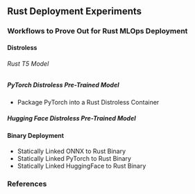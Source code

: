 ## Rust Deployment Experiments

### Workflows to Prove Out for Rust MLOps Deployment

#### Distroless

###### Rust T5 Model


##### PyTorch Distroless Pre-Trained Model

* Package PyTorch into a Rust Distroless Container

##### Hugging Face Distroless Pre-Trained Model

#### Binary Deployment

* Statically Linked ONNX to Rust Binary
* Statically Linked PyTorch to Rust Binary
* Statically Linked HuggingFace to Rust Binary

### References